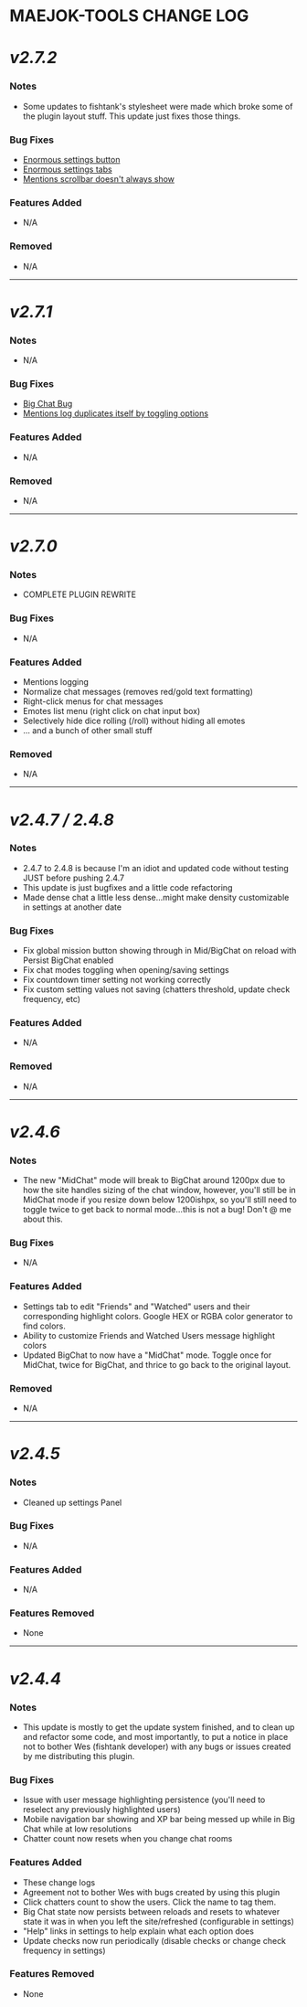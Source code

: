 # MAEJOK-TOOLS CHANGE LOG

# **_v2.7.2_**

### Notes

- Some updates to fishtank's stylesheet were made which broke some of the plugin layout stuff. This update just fixes those things.

### Bug Fixes

- [Enormous settings button](https://github.com/maejok-xx/maejok-tools/issues/9)
- [Enormous settings tabs](https://github.com/maejok-xx/maejok-tools/issues/11)
- [Mentions scrollbar doesn't always show](https://github.com/maejok-xx/maejok-tools/issues/10)

### Features Added

- N/A

### Removed

- N/A

---

# **_v2.7.1_**

### Notes

- N/A

### Bug Fixes

- [Big Chat Bug](https://github.com/maejok-xx/maejok-tools/issues/2)
- [Mentions log duplicates itself by toggling options](https://github.com/maejok-xx/maejok-tools/issues/5)

### Features Added

- N/A

### Removed

- N/A

---

# **_v2.7.0_**

### Notes

- COMPLETE PLUGIN REWRITE

### Bug Fixes

- N/A

### Features Added

- Mentions logging
- Normalize chat messages (removes red/gold text formatting)
- Right-click menus for chat messages
- Emotes list menu (right click on chat input box)
- Selectively hide dice rolling (/roll) without hiding all emotes
- ... and a bunch of other small stuff

### Removed

- N/A

---

# **_v2.4.7 / 2.4.8_**

### Notes

- 2.4.7 to 2.4.8 is because I'm an idiot and updated code without testing JUST before pushing 2.4.7
- This update is just bugfixes and a little code refactoring
- Made dense chat a little less dense...might make density customizable in settings at another date

### Bug Fixes

- Fix global mission button showing through in Mid/BigChat on reload with Persist BigChat enabled
- Fix chat modes toggling when opening/saving settings
- Fix countdown timer setting not working correctly
- Fix custom setting values not saving (chatters threshold, update check frequency, etc)

### Features Added

- N/A

### Removed

- N/A

---

# **_v2.4.6_**

### Notes

- The new "MidChat" mode will break to BigChat around 1200px due to how the site handles sizing of the chat window, however, you'll still be in MidChat mode if you resize down below 1200ishpx, so you'll still need to toggle twice to get back to normal mode...this is not a bug! Don't @ me about this.

### Bug Fixes

- N/A

### Features Added

- Settings tab to edit "Friends" and "Watched" users and their corresponding highlight colors. Google HEX or RGBA color generator to find colors.
- Ability to customize Friends and Watched Users message highlight colors
- Updated BigChat to now have a "MidChat" mode. Toggle once for MidChat, twice for BigChat, and thrice to go back to the original layout.

### Removed

- N/A

---

# **_v2.4.5_**

### Notes

- Cleaned up settings Panel

### Bug Fixes

- N/A

### Features Added

- N/A

### Features Removed

- None

---

# **_v2.4.4_**

### Notes

- This update is mostly to get the update system finished, and to clean up and refactor some code, and most importantly, to put a notice in place not to bother Wes (fishtank developer) with any bugs or issues created by me distributing this plugin.

### Bug Fixes

- Issue with user message highlighting persistence (you'll need to reselect any previously highlighted users)
- Mobile navigation bar showing and XP bar being messed up while in Big Chat while at low resolutions
- Chatter count now resets when you change chat rooms

### Features Added

- These change logs
- Agreement not to bother Wes with bugs created by using this plugin
- Click chatters count to show the users. Click the name to tag them.
- Big Chat state now persists between reloads and resets to whatever state it was in when you left the site/refreshed (configurable in settings)
- "Help" links in settings to help explain what each option does
- Update checks now run periodically (disable checks or change check frequency in settings)

### Features Removed

- None
